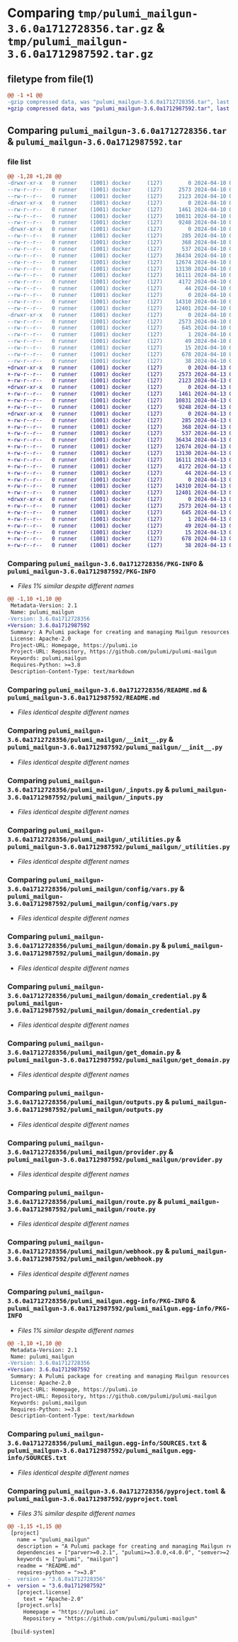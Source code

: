 # Comparing `tmp/pulumi_mailgun-3.6.0a1712728356.tar.gz` & `tmp/pulumi_mailgun-3.6.0a1712987592.tar.gz`

## filetype from file(1)

```diff
@@ -1 +1 @@
-gzip compressed data, was "pulumi_mailgun-3.6.0a1712728356.tar", last modified: Wed Apr 10 06:01:06 2024, max compression
+gzip compressed data, was "pulumi_mailgun-3.6.0a1712987592.tar", last modified: Sat Apr 13 06:00:47 2024, max compression
```

## Comparing `pulumi_mailgun-3.6.0a1712728356.tar` & `pulumi_mailgun-3.6.0a1712987592.tar`

### file list

```diff
@@ -1,28 +1,28 @@
-drwxr-xr-x   0 runner    (1001) docker     (127)        0 2024-04-10 06:01:06.376728 pulumi_mailgun-3.6.0a1712728356/
--rw-r--r--   0 runner    (1001) docker     (127)     2573 2024-04-10 06:01:06.376728 pulumi_mailgun-3.6.0a1712728356/PKG-INFO
--rw-r--r--   0 runner    (1001) docker     (127)     2123 2024-04-10 06:01:00.000000 pulumi_mailgun-3.6.0a1712728356/README.md
-drwxr-xr-x   0 runner    (1001) docker     (127)        0 2024-04-10 06:01:06.376728 pulumi_mailgun-3.6.0a1712728356/pulumi_mailgun/
--rw-r--r--   0 runner    (1001) docker     (127)     1461 2024-04-10 06:01:00.000000 pulumi_mailgun-3.6.0a1712728356/pulumi_mailgun/__init__.py
--rw-r--r--   0 runner    (1001) docker     (127)    10831 2024-04-10 06:01:00.000000 pulumi_mailgun-3.6.0a1712728356/pulumi_mailgun/_inputs.py
--rw-r--r--   0 runner    (1001) docker     (127)     9248 2024-04-10 06:01:00.000000 pulumi_mailgun-3.6.0a1712728356/pulumi_mailgun/_utilities.py
-drwxr-xr-x   0 runner    (1001) docker     (127)        0 2024-04-10 06:01:06.376728 pulumi_mailgun-3.6.0a1712728356/pulumi_mailgun/config/
--rw-r--r--   0 runner    (1001) docker     (127)      285 2024-04-10 06:01:00.000000 pulumi_mailgun-3.6.0a1712728356/pulumi_mailgun/config/__init__.py
--rw-r--r--   0 runner    (1001) docker     (127)      368 2024-04-10 06:01:00.000000 pulumi_mailgun-3.6.0a1712728356/pulumi_mailgun/config/__init__.pyi
--rw-r--r--   0 runner    (1001) docker     (127)      537 2024-04-10 06:01:00.000000 pulumi_mailgun-3.6.0a1712728356/pulumi_mailgun/config/vars.py
--rw-r--r--   0 runner    (1001) docker     (127)    36434 2024-04-10 06:01:00.000000 pulumi_mailgun-3.6.0a1712728356/pulumi_mailgun/domain.py
--rw-r--r--   0 runner    (1001) docker     (127)    12674 2024-04-10 06:01:00.000000 pulumi_mailgun-3.6.0a1712728356/pulumi_mailgun/domain_credential.py
--rw-r--r--   0 runner    (1001) docker     (127)    13130 2024-04-10 06:01:00.000000 pulumi_mailgun-3.6.0a1712728356/pulumi_mailgun/get_domain.py
--rw-r--r--   0 runner    (1001) docker     (127)    16111 2024-04-10 06:01:00.000000 pulumi_mailgun-3.6.0a1712728356/pulumi_mailgun/outputs.py
--rw-r--r--   0 runner    (1001) docker     (127)     4172 2024-04-10 06:01:00.000000 pulumi_mailgun-3.6.0a1712728356/pulumi_mailgun/provider.py
--rw-r--r--   0 runner    (1001) docker     (127)       44 2024-04-10 06:01:00.000000 pulumi_mailgun-3.6.0a1712728356/pulumi_mailgun/pulumi-plugin.json
--rw-r--r--   0 runner    (1001) docker     (127)        0 2024-04-10 06:01:00.000000 pulumi_mailgun-3.6.0a1712728356/pulumi_mailgun/py.typed
--rw-r--r--   0 runner    (1001) docker     (127)    14310 2024-04-10 06:01:00.000000 pulumi_mailgun-3.6.0a1712728356/pulumi_mailgun/route.py
--rw-r--r--   0 runner    (1001) docker     (127)    12401 2024-04-10 06:01:00.000000 pulumi_mailgun-3.6.0a1712728356/pulumi_mailgun/webhook.py
-drwxr-xr-x   0 runner    (1001) docker     (127)        0 2024-04-10 06:01:06.376728 pulumi_mailgun-3.6.0a1712728356/pulumi_mailgun.egg-info/
--rw-r--r--   0 runner    (1001) docker     (127)     2573 2024-04-10 06:01:06.000000 pulumi_mailgun-3.6.0a1712728356/pulumi_mailgun.egg-info/PKG-INFO
--rw-r--r--   0 runner    (1001) docker     (127)      645 2024-04-10 06:01:06.000000 pulumi_mailgun-3.6.0a1712728356/pulumi_mailgun.egg-info/SOURCES.txt
--rw-r--r--   0 runner    (1001) docker     (127)        1 2024-04-10 06:01:06.000000 pulumi_mailgun-3.6.0a1712728356/pulumi_mailgun.egg-info/dependency_links.txt
--rw-r--r--   0 runner    (1001) docker     (127)       49 2024-04-10 06:01:06.000000 pulumi_mailgun-3.6.0a1712728356/pulumi_mailgun.egg-info/requires.txt
--rw-r--r--   0 runner    (1001) docker     (127)       15 2024-04-10 06:01:06.000000 pulumi_mailgun-3.6.0a1712728356/pulumi_mailgun.egg-info/top_level.txt
--rw-r--r--   0 runner    (1001) docker     (127)      678 2024-04-10 06:01:00.000000 pulumi_mailgun-3.6.0a1712728356/pyproject.toml
--rw-r--r--   0 runner    (1001) docker     (127)       38 2024-04-10 06:01:06.376728 pulumi_mailgun-3.6.0a1712728356/setup.cfg
+drwxr-xr-x   0 runner    (1001) docker     (127)        0 2024-04-13 06:00:47.435783 pulumi_mailgun-3.6.0a1712987592/
+-rw-r--r--   0 runner    (1001) docker     (127)     2573 2024-04-13 06:00:47.435783 pulumi_mailgun-3.6.0a1712987592/PKG-INFO
+-rw-r--r--   0 runner    (1001) docker     (127)     2123 2024-04-13 06:00:41.000000 pulumi_mailgun-3.6.0a1712987592/README.md
+drwxr-xr-x   0 runner    (1001) docker     (127)        0 2024-04-13 06:00:47.435783 pulumi_mailgun-3.6.0a1712987592/pulumi_mailgun/
+-rw-r--r--   0 runner    (1001) docker     (127)     1461 2024-04-13 06:00:41.000000 pulumi_mailgun-3.6.0a1712987592/pulumi_mailgun/__init__.py
+-rw-r--r--   0 runner    (1001) docker     (127)    10831 2024-04-13 06:00:41.000000 pulumi_mailgun-3.6.0a1712987592/pulumi_mailgun/_inputs.py
+-rw-r--r--   0 runner    (1001) docker     (127)     9248 2024-04-13 06:00:41.000000 pulumi_mailgun-3.6.0a1712987592/pulumi_mailgun/_utilities.py
+drwxr-xr-x   0 runner    (1001) docker     (127)        0 2024-04-13 06:00:47.435783 pulumi_mailgun-3.6.0a1712987592/pulumi_mailgun/config/
+-rw-r--r--   0 runner    (1001) docker     (127)      285 2024-04-13 06:00:41.000000 pulumi_mailgun-3.6.0a1712987592/pulumi_mailgun/config/__init__.py
+-rw-r--r--   0 runner    (1001) docker     (127)      368 2024-04-13 06:00:41.000000 pulumi_mailgun-3.6.0a1712987592/pulumi_mailgun/config/__init__.pyi
+-rw-r--r--   0 runner    (1001) docker     (127)      537 2024-04-13 06:00:41.000000 pulumi_mailgun-3.6.0a1712987592/pulumi_mailgun/config/vars.py
+-rw-r--r--   0 runner    (1001) docker     (127)    36434 2024-04-13 06:00:41.000000 pulumi_mailgun-3.6.0a1712987592/pulumi_mailgun/domain.py
+-rw-r--r--   0 runner    (1001) docker     (127)    12674 2024-04-13 06:00:41.000000 pulumi_mailgun-3.6.0a1712987592/pulumi_mailgun/domain_credential.py
+-rw-r--r--   0 runner    (1001) docker     (127)    13130 2024-04-13 06:00:41.000000 pulumi_mailgun-3.6.0a1712987592/pulumi_mailgun/get_domain.py
+-rw-r--r--   0 runner    (1001) docker     (127)    16111 2024-04-13 06:00:41.000000 pulumi_mailgun-3.6.0a1712987592/pulumi_mailgun/outputs.py
+-rw-r--r--   0 runner    (1001) docker     (127)     4172 2024-04-13 06:00:41.000000 pulumi_mailgun-3.6.0a1712987592/pulumi_mailgun/provider.py
+-rw-r--r--   0 runner    (1001) docker     (127)       44 2024-04-13 06:00:41.000000 pulumi_mailgun-3.6.0a1712987592/pulumi_mailgun/pulumi-plugin.json
+-rw-r--r--   0 runner    (1001) docker     (127)        0 2024-04-13 06:00:41.000000 pulumi_mailgun-3.6.0a1712987592/pulumi_mailgun/py.typed
+-rw-r--r--   0 runner    (1001) docker     (127)    14310 2024-04-13 06:00:41.000000 pulumi_mailgun-3.6.0a1712987592/pulumi_mailgun/route.py
+-rw-r--r--   0 runner    (1001) docker     (127)    12401 2024-04-13 06:00:41.000000 pulumi_mailgun-3.6.0a1712987592/pulumi_mailgun/webhook.py
+drwxr-xr-x   0 runner    (1001) docker     (127)        0 2024-04-13 06:00:47.435783 pulumi_mailgun-3.6.0a1712987592/pulumi_mailgun.egg-info/
+-rw-r--r--   0 runner    (1001) docker     (127)     2573 2024-04-13 06:00:47.000000 pulumi_mailgun-3.6.0a1712987592/pulumi_mailgun.egg-info/PKG-INFO
+-rw-r--r--   0 runner    (1001) docker     (127)      645 2024-04-13 06:00:47.000000 pulumi_mailgun-3.6.0a1712987592/pulumi_mailgun.egg-info/SOURCES.txt
+-rw-r--r--   0 runner    (1001) docker     (127)        1 2024-04-13 06:00:47.000000 pulumi_mailgun-3.6.0a1712987592/pulumi_mailgun.egg-info/dependency_links.txt
+-rw-r--r--   0 runner    (1001) docker     (127)       49 2024-04-13 06:00:47.000000 pulumi_mailgun-3.6.0a1712987592/pulumi_mailgun.egg-info/requires.txt
+-rw-r--r--   0 runner    (1001) docker     (127)       15 2024-04-13 06:00:47.000000 pulumi_mailgun-3.6.0a1712987592/pulumi_mailgun.egg-info/top_level.txt
+-rw-r--r--   0 runner    (1001) docker     (127)      678 2024-04-13 06:00:41.000000 pulumi_mailgun-3.6.0a1712987592/pyproject.toml
+-rw-r--r--   0 runner    (1001) docker     (127)       38 2024-04-13 06:00:47.435783 pulumi_mailgun-3.6.0a1712987592/setup.cfg
```

### Comparing `pulumi_mailgun-3.6.0a1712728356/PKG-INFO` & `pulumi_mailgun-3.6.0a1712987592/PKG-INFO`

 * *Files 1% similar despite different names*

```diff
@@ -1,10 +1,10 @@
 Metadata-Version: 2.1
 Name: pulumi_mailgun
-Version: 3.6.0a1712728356
+Version: 3.6.0a1712987592
 Summary: A Pulumi package for creating and managing Mailgun resources.
 License: Apache-2.0
 Project-URL: Homepage, https://pulumi.io
 Project-URL: Repository, https://github.com/pulumi/pulumi-mailgun
 Keywords: pulumi,mailgun
 Requires-Python: >=3.8
 Description-Content-Type: text/markdown
```

### Comparing `pulumi_mailgun-3.6.0a1712728356/README.md` & `pulumi_mailgun-3.6.0a1712987592/README.md`

 * *Files identical despite different names*

### Comparing `pulumi_mailgun-3.6.0a1712728356/pulumi_mailgun/__init__.py` & `pulumi_mailgun-3.6.0a1712987592/pulumi_mailgun/__init__.py`

 * *Files identical despite different names*

### Comparing `pulumi_mailgun-3.6.0a1712728356/pulumi_mailgun/_inputs.py` & `pulumi_mailgun-3.6.0a1712987592/pulumi_mailgun/_inputs.py`

 * *Files identical despite different names*

### Comparing `pulumi_mailgun-3.6.0a1712728356/pulumi_mailgun/_utilities.py` & `pulumi_mailgun-3.6.0a1712987592/pulumi_mailgun/_utilities.py`

 * *Files identical despite different names*

### Comparing `pulumi_mailgun-3.6.0a1712728356/pulumi_mailgun/config/vars.py` & `pulumi_mailgun-3.6.0a1712987592/pulumi_mailgun/config/vars.py`

 * *Files identical despite different names*

### Comparing `pulumi_mailgun-3.6.0a1712728356/pulumi_mailgun/domain.py` & `pulumi_mailgun-3.6.0a1712987592/pulumi_mailgun/domain.py`

 * *Files identical despite different names*

### Comparing `pulumi_mailgun-3.6.0a1712728356/pulumi_mailgun/domain_credential.py` & `pulumi_mailgun-3.6.0a1712987592/pulumi_mailgun/domain_credential.py`

 * *Files identical despite different names*

### Comparing `pulumi_mailgun-3.6.0a1712728356/pulumi_mailgun/get_domain.py` & `pulumi_mailgun-3.6.0a1712987592/pulumi_mailgun/get_domain.py`

 * *Files identical despite different names*

### Comparing `pulumi_mailgun-3.6.0a1712728356/pulumi_mailgun/outputs.py` & `pulumi_mailgun-3.6.0a1712987592/pulumi_mailgun/outputs.py`

 * *Files identical despite different names*

### Comparing `pulumi_mailgun-3.6.0a1712728356/pulumi_mailgun/provider.py` & `pulumi_mailgun-3.6.0a1712987592/pulumi_mailgun/provider.py`

 * *Files identical despite different names*

### Comparing `pulumi_mailgun-3.6.0a1712728356/pulumi_mailgun/route.py` & `pulumi_mailgun-3.6.0a1712987592/pulumi_mailgun/route.py`

 * *Files identical despite different names*

### Comparing `pulumi_mailgun-3.6.0a1712728356/pulumi_mailgun/webhook.py` & `pulumi_mailgun-3.6.0a1712987592/pulumi_mailgun/webhook.py`

 * *Files identical despite different names*

### Comparing `pulumi_mailgun-3.6.0a1712728356/pulumi_mailgun.egg-info/PKG-INFO` & `pulumi_mailgun-3.6.0a1712987592/pulumi_mailgun.egg-info/PKG-INFO`

 * *Files 1% similar despite different names*

```diff
@@ -1,10 +1,10 @@
 Metadata-Version: 2.1
 Name: pulumi_mailgun
-Version: 3.6.0a1712728356
+Version: 3.6.0a1712987592
 Summary: A Pulumi package for creating and managing Mailgun resources.
 License: Apache-2.0
 Project-URL: Homepage, https://pulumi.io
 Project-URL: Repository, https://github.com/pulumi/pulumi-mailgun
 Keywords: pulumi,mailgun
 Requires-Python: >=3.8
 Description-Content-Type: text/markdown
```

### Comparing `pulumi_mailgun-3.6.0a1712728356/pulumi_mailgun.egg-info/SOURCES.txt` & `pulumi_mailgun-3.6.0a1712987592/pulumi_mailgun.egg-info/SOURCES.txt`

 * *Files identical despite different names*

### Comparing `pulumi_mailgun-3.6.0a1712728356/pyproject.toml` & `pulumi_mailgun-3.6.0a1712987592/pyproject.toml`

 * *Files 3% similar despite different names*

```diff
@@ -1,15 +1,15 @@
 [project]
   name = "pulumi_mailgun"
   description = "A Pulumi package for creating and managing Mailgun resources."
   dependencies = ["parver>=0.2.1", "pulumi>=3.0.0,<4.0.0", "semver>=2.8.1"]
   keywords = ["pulumi", "mailgun"]
   readme = "README.md"
   requires-python = ">=3.8"
-  version = "3.6.0a1712728356"
+  version = "3.6.0a1712987592"
   [project.license]
     text = "Apache-2.0"
   [project.urls]
     Homepage = "https://pulumi.io"
     Repository = "https://github.com/pulumi/pulumi-mailgun"
 
 [build-system]
```

